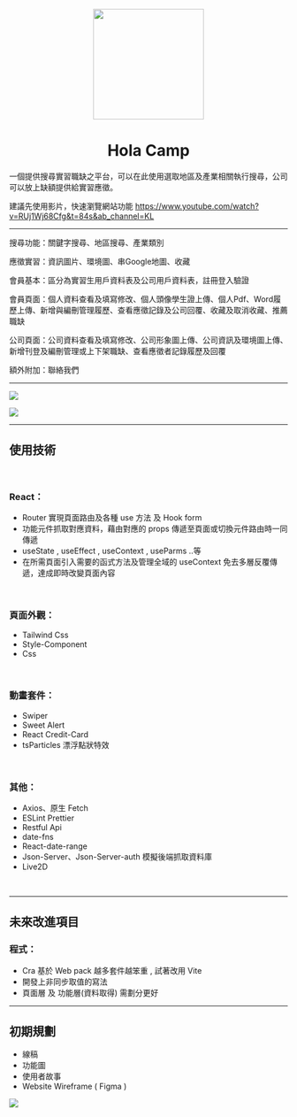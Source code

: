 <p align="center">
  <a href="https://github.com/ggg520xx/JobFun-Internship">
    <img width="200" src="https://i.imgur.com/Et8P5VO.png">
  </a>
</p>

<h1 align="center" style="font-weight: 700">Hola Camp</h1>

一個提供搜尋實習職缺之平台，可以在此使用選取地區及產業相關執行搜尋，公司可以放上缺額提供給實習應徵。

建議先使用影片，快速瀏覽網站功能 <https://www.youtube.com/watch?v=RUj1Wj68Cfg&t=84s&ab_channel=KL>

---

搜尋功能：關鍵字搜尋、地區搜尋、產業類別

應徵實習：資訊圖片、環境圖、串Google地圖、收藏

會員基本：區分為實習生用戶資料表及公司用戶資料表，註冊登入驗證

會員頁面：個人資料查看及填寫修改、個人頭像學生證上傳、個人Pdf、Word履歷上傳、新增與編刪管理履歷、查看應徵記錄及公司回覆、收藏及取消收藏、推薦職缺

公司頁面：公司資料查看及填寫修改、公司形象圖上傳、公司資訊及環境圖上傳、新增刊登及編刪管理或上下架職缺、查看應徵者記錄履歷及回覆

額外附加：聯絡我們

---

<img src="https://i.imgur.com/8W3S2ZX.png">

![](https://i.imgur.com/C8DJuXu.png)

---

## 使用技術

<br>

### React：

- Router 實現頁面路由及各種 use 方法 及 Hook form
- 功能元件抓取對應資料，藉由對應的 props 傳遞至頁面或切換元件路由時一同傳遞
- useState , useEffect , useContext , useParms ..等
- 在所需頁面引入需要的函式方法及管理全域的 useContext 免去多層反覆傳遞，達成即時改變頁面內容

<br>

### 頁面外觀：

- Tailwind Css
- Style-Component
- Css

<br>

### 動畫套件：

- Swiper
- Sweet Alert
- React Credit-Card
- tsParticles 漂浮點狀特效

<br>

### 其他：

- Axios、原生 Fetch
- ESLint Prettier
- Restful Api
- date-fns
- React-date-range
- Json-Server、Json-Server-auth 模擬後端抓取資料庫
- Live2D

<br>

---

## 未來改進項目

### 程式：

- Cra 基於 Web pack 越多套件越笨重 , 試著改用 Vite
- 開發上非同步取值的寫法
- 頁面層 及 功能層(資料取得) 需劃分更好

---

## 初期規劃

- 線稿
- 功能圖
- 使用者故事
- Website Wireframe ( Figma )

<img src="https://i.imgur.com/J04Acgo.png">

